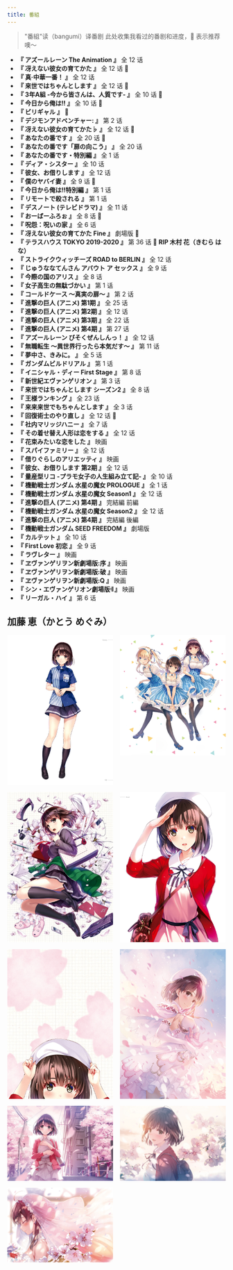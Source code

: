 ```yaml
---
title: 番組
---
```


> "番組"读（bangumi）译番剧
> 此处收集我看过的番剧和进度，:star2: 表示推荐噢～

- **『 アズールレーン The Animation 』** 全 12 话
- **『 冴えない彼女の育てかた 』** 全 12 话 :star2:
- **『 真·中華一番！ 』** 全 12 话
- **『 来世ではちゃんとします 』** 全 12 话 :star2:
- **『 3年A組 -今から皆さんは、人質です- 』** 全 10 话 :star2:
- **『 今日から俺は!! 』** 全 10 话 :star2:
- **『 ビリギャル 』** :star2:
- **『 デジモンアドベンチャー: 』** 第 2 话
- **『 冴えない彼女の育てかた♭ 』** 全 12 话 :star2:
- **『 あなたの番です 』** 全 20 话 :star2:
- **『 あなたの番です「扉の向こう」 』** 全 20 话
- **『 あなたの番です・特別編 』** 全 1 话
- **『 ディア・シスター 』** 全 10 话
- **『 彼女、お借りします 』** 全 12 话
- **『 僕のヤバイ妻 』** 全 9 话 :star2:
- **『 今日から俺は!!特別編 』** 第 1 话
- **『 リモートで殺される 』** 第 1 话
- **『 デスノート (テレビドラマ) 』** 全 11 话
- **『 おーばーふろぉ 』** 全 8 话 :underage:
- **『 呪怨：呪いの家 』** 全 6 话
- **『 冴えない彼女の育てかた Fine 』** 劇場版 :star2:
- **『 テラスハウス TOKYO 2019-2020 』** 第 36 话 :stop_sign: **RIP 木村 花（きむら はな）**
- **『 ストライクウィッチーズ ROAD to BERLIN 』** 全 12 话
- **『 じゅうななてんさん アバウト ア セックス 』** 全 9 话
- **『 今際の国のアリス 』** 全 8 话
- **『 女子高生の無駄づかい 』** 第 1 话
- **『 コールドケース 〜真実の扉〜 』** 第 2 话
- **『 進撃の巨人 (アニメ) 第1期 』** 全 25 话
- **『 進撃の巨人 (アニメ) 第2期 』** 全 12 话
- **『 進撃の巨人 (アニメ) 第3期 』** 全 22 话
- **『 進撃の巨人 (アニメ) 第4期 』** 第 27 话
- **『 アズールレーン びそくぜんしんっ！ 』** 全 12 话
- **『 無職転生 〜異世界行ったら本気だす〜 』** 第 11 话
- **『 夢中さ、きみに。 』** 全 5 话
- **『 ガンダムビルドリアル 』** 第 1 话
- **『 イニシャル・ディー First Stage 』** 第 8 话
- **『 新世紀エヴァンゲリオン 』** 第 3 话
- **『 来世ではちゃんとします シーズン2 』** 全 8 话
- **『 王様ランキング 』** 全 23 话
- **『 来来来世でもちゃんとします 』** 全 3 话
- **『 回復術士のやり直し 』** 全 12 话 :underage:
- **『 社内マリッジハニー 』** 全 7 话
- **『 その着せ替え人形は恋をする 』** 全 12 话
- **『 花束みたいな恋をした 』** 映画
- **『 スパイファミリー 』** 全 12 话
- **『 借りぐらしのアリエッティ 』** 映画
- **『 彼女、お借りします 第2期 』** 全 12 话
- **『 量産型リコ -プラモ女子の人生組み立て記- 』** 全 10 话
- **『 機動戦士ガンダム 水星の魔女 PROLOGUE 』** 全 1 话
- **『 機動戦士ガンダム 水星の魔女 Season1 』** 全 12 话
- **『 進撃の巨人 (アニメ) 第4期 』** 完結編 前編
- **『 機動戦士ガンダム 水星の魔女 Season2 』** 全 12 话
- **『 進撃の巨人 (アニメ) 第4期 』** 完結編 後編
- **『 機動戦士ガンダム SEED FREEDOM 』** 劇場版
- **『 カルテット 』** 全 10 话
- **『 First Love 初恋 』** 全 9 话
- **『 ラヴレター 』** 映画
- **『 ヱヴァンゲリヲン新劇場版:序 』** 映画
- **『 ヱヴァンゲリヲン新劇場版:破 』** 映画
- **『 ヱヴァンゲリヲン新劇場版:Q 』** 映画
- **『 シン・エヴァンゲリオン劇場版𝄇 』** 映画
- **『 リーガル・ハイ 』** 第 6 话

## 加藤 恵（かとう めぐみ）

<div style="display: grid; grid-template-columns: 1fr 1fr; grid-gap: 16px;">
  <img src="/images/yande.re__786798__katou_megumi__lawson__misaki_kurehito__saenai_heroine_no_sodatekata.jpg">
  <img src="/images/yande.re__616815__breast_hold__cleavage__heels__kasumigaoka_utaha__katou_megumi__maid__misaki_kurehito__pantyhose__sawamura_spencer_eriri__skirt_lift__waitress.jpg">
  <img style="display: none;" src="/images/yande.re__809757__animal_ears__breasts__bunny_ears__bunny_girl__katou_megumi__mr_blackcat__nipples__no_bra__nopan__pantyhose__pussy__torn_clothes__uncensored__wardrobe_malfunction.png">
  <img src="/images/yande.re__786751__katou_megumi__misaki_kurehito__possible_duplicate__saenai_heroine_no_sodatekata.jpg">
  <img src="/images/yande.re__961971__dress__katou_megumi__misaki_kurehito__saenai_heroine_no_sodatekata.jpg">
  <img src="/images/yande.re__961974__katou_megumi__misaki_kurehito__saenai_heroine_no_sodatekata.jpg">
  <img src="/images/yande.re__962022__dress__katou_megumi__misaki_kurehito__saenai_heroine_no_sodatekata__skirt_lift__thighhighs.jpg">
  <img src="/images/yande.re__962039__dress__katou_megumi__misaki_kurehito__saenai_heroine_no_sodatekata__sweater.jpg">
  <img src="/images/yande.re__962066__katou_megumi__misaki_kurehito__saenai_heroine_no_sodatekata__sweater.jpg">
  <img src="/images/yande.re__962091__dress__katou_megumi__misaki_kurehito__no_bra__saenai_heroine_no_sodatekata__wedding_dress.jpg">
</div>
